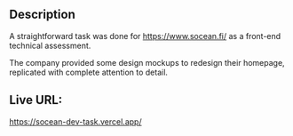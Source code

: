 ## Description
A straightforward task was done for https://www.socean.fi/ as a front-end technical assessment.

The company provided some design mockups to redesign their homepage, replicated with complete attention to detail.

## Live URL:
https://socean-dev-task.vercel.app/

